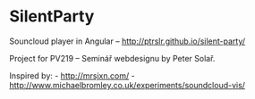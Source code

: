 # SilentParty
Souncloud player in Angular – http://ptrslr.github.io/silent-party/

Project for PV219 – Seminář webdesignu by Peter Solař.

Inspired by:
    - http://mrsjxn.com/
    - http://www.michaelbromley.co.uk/experiments/soundcloud-vis/